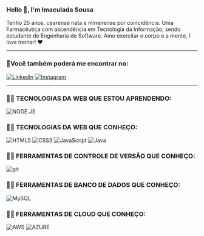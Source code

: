 ### Hello 🥳, I'm Imaculada Sousa 
Tenho 25 anos, cearense nata e mineirense por coincidência.
Uma Farmacêutica com ascendência em Tecnologia da Informação, sendo estudante de Engenharia de Software.
Amo exercitar o corpo e a mente, I love treinar! ❤️
___________________________________
### 📍Você também poderá me encontrar no:
[![Linkedln](	https://img.shields.io/badge/LinkedIn-0077B5?style=for-the-badge&logo=linkedin&logoColor=white)](https://www.linkedin.com/in/imaculadasousa/)
[![Instagram](https://img.shields.io/badge/Instagram-E4405F?style=for-the-badge&logo=instagram&logoColor=white)](https://www.instagram.com/_imaculadasousa/)
___________________________________

### 👩‍💻 TECNOLOGIAS DA WEB QUE ESTOU APRENDENDO:
![NODE.JS](https://img.shields.io/badge/Node.js-43853D?style=for-the-badge&logo=node.js&logoColor=white)
### 👩‍💻 TECNOLOGIAS DA WEB QUE CONHEÇO: 
![HTML5](	https://img.shields.io/badge/HTML5-E34F26?style=for-the-badge&logo=html5&logoColor=white)
![CSS3](https://img.shields.io/badge/CSS3-1572B6?style=for-the-badge&logo=css3&logoColor=white)
![JavaScript](	https://img.shields.io/badge/JavaScript-F7DF1E?style=for-the-badge&logo=javascript&logoColor=black)
![Java](	https://img.shields.io/badge/Java-ED8B00?style=for-the-badge&logo=java&logoColor=white)
### 👩‍💻 FERRAMENTAS DE CONTROLE DE VERSÃO QUE CONHEÇO: 
![git](https://img.shields.io/badge/GIT-E44C30?style=for-the-badge&logo=git&logoColor=white)
### 👩‍💻 FERRAMENTAS DE BANCO DE DADOS QUE CONHEÇO:  
![MySQL](	https://img.shields.io/badge/MySQL-00000F?style=for-the-badge&logo=mysql&logoColor=white)
### 👩‍💻 FERRAMENTAS DE CLOUD QUE CONHEÇO:
![AWS](	https://img.shields.io/badge/Amazon_AWS-232F3E?style=for-the-badge&logo=amazon-aws&logoColor=white)
![AZURE](	https://img.shields.io/badge/Microsoft_Azure-0089D6?style=for-the-badge&logo=microsoft-azure&logoColor=white)
